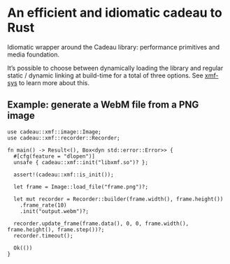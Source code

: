 # An efficient and idiomatic cadeau to Rust

Idiomatic wrapper around the Cadeau library: performance primitives and media foundation.

It’s possible to choose between dynamically loading the library and regular static / dynamic linking at build-time for a total of three options.
See [xmf-sys](https://crates.io/crates/xmf-sys) to learn more about this.

## Example: generate a WebM file from a PNG image

```rust,no_run
use cadeau::xmf::image::Image;
use cadeau::xmf::recorder::Recorder;

fn main() -> Result<(), Box<dyn std::error::Error>> {
  #[cfg(feature = "dlopen")]
  unsafe { cadeau::xmf::init("libxmf.so")? };

  assert!(cadeau::xmf::is_init());

  let frame = Image::load_file("frame.png")?;

  let mut recorder = Recorder::builder(frame.width(), frame.height())
    .frame_rate(10)
    .init("output.webm")?;

  recorder.update_frame(frame.data(), 0, 0, frame.width(), frame.height(), frame.step())?;
  recorder.timeout();

  Ok(())
}
```
